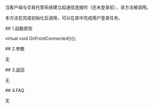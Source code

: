 <p>当客户端与交易托管系统建立起通信连接时（还未登录前），该方法被调用。</p>
<p>本方法在完成初始化后调用，可以在其中完成用户登录任务。</p>
<span class="anchor" id="612f0808-5a49-456c-8f44-2fc2c04f4c1b"></span>
## 1.函数原型
<p>virtual void OnFrontConnected(){};</p>
<span class="anchor" id="f436ee84-304f-460d-9655-d5ab6897bcf4"></span>
## 2.参数
<p>无</p>
<span class="anchor" id="5b6f0f2b-b747-4379-9e20-afb9a842681e"></span>
## 3.返回
<p>无</p>
<span class="anchor" id="8cac0e32-133b-407c-9c31-511c002c1bda"></span>
## 4.FAQ
<p>无</p>
